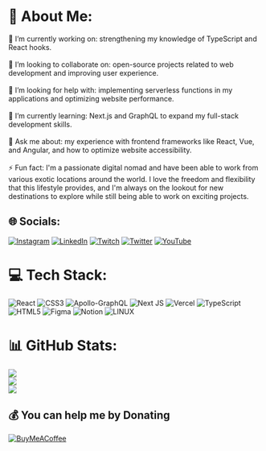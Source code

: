 # 💫 About Me:
🔭 I’m currently working on: strengthening my knowledge of TypeScript and React hooks.<br><br>👯 I’m looking to collaborate on: open-source projects related to web development and improving user experience.<br><br>🤝 I’m looking for help with: implementing serverless functions in my applications and optimizing website performance.<br><br>🌱 I’m currently learning: Next.js and GraphQL to expand my full-stack development skills.<br><br>💬 Ask me about: my experience with frontend frameworks like React, Vue, and Angular, and how to optimize website accessibility.<br><br>⚡ Fun fact: I'm a passionate digital nomad and have been able to work from various exotic locations around the world. I love the freedom and flexibility that this lifestyle provides, and I'm always on the lookout for new destinations to explore while still being able to work on exciting projects.


## 🌐 Socials:
[![Instagram](https://img.shields.io/badge/Instagram-%23E4405F.svg?logo=Instagram&logoColor=white)](https://instagram.com/rulocode) [![LinkedIn](https://img.shields.io/badge/LinkedIn-%230077B5.svg?logo=linkedin&logoColor=white)](https://linkedin.com/in/rulocode) [![Twitch](https://img.shields.io/badge/Twitch-%239146FF.svg?logo=Twitch&logoColor=white)](https://twitch.tv/rulocode) [![Twitter](https://img.shields.io/badge/Twitter-%231DA1F2.svg?logo=Twitter&logoColor=white)](https://twitter.com/https://twitter.com/rulo_code) [![YouTube](https://img.shields.io/badge/YouTube-%23FF0000.svg?logo=YouTube&logoColor=white)](https://youtube.com/@rulocode3229) 

# 💻 Tech Stack:
![React](https://img.shields.io/badge/react-%2320232a.svg?style=plastic&logo=react&logoColor=%2361DAFB) ![CSS3](https://img.shields.io/badge/css3-%231572B6.svg?style=plastic&logo=css3&logoColor=white) ![Apollo-GraphQL](https://img.shields.io/badge/-ApolloGraphQL-311C87?style=plastic&logo=apollo-graphql) ![Next JS](https://img.shields.io/badge/Next-black?style=plastic&logo=next.js&logoColor=white) ![Vercel](https://img.shields.io/badge/vercel-%23000000.svg?style=plastic&logo=vercel&logoColor=white) ![TypeScript](https://img.shields.io/badge/typescript-%23007ACC.svg?style=plastic&logo=typescript&logoColor=white) ![HTML5](https://img.shields.io/badge/html5-%23E34F26.svg?style=plastic&logo=html5&logoColor=white) 	![Figma](https://img.shields.io/badge/figma-%23F24E1E.svg?style=plastic&logo=figma&logoColor=white) ![Notion](https://img.shields.io/badge/Notion-%23000000.svg?style=plastic&logo=notion&logoColor=white) ![LINUX](https://img.shields.io/badge/Linux-FCC624?style=plastic&logo=linux&logoColor=black)
# 📊 GitHub Stats:
![](https://github-readme-stats.vercel.app/api?username=rulocode&theme=dark&hide_border=true&include_all_commits=true&count_private=true)<br/>
![](https://github-readme-streak-stats.herokuapp.com/?user=rulocode&theme=dark&hide_border=true)<br/>
![](https://github-readme-stats.vercel.app/api/top-langs/?username=rulocode&theme=dark&hide_border=true&include_all_commits=true&count_private=true&layout=compact)

  ## 💰 You can help me by Donating
  [![BuyMeACoffee](https://img.shields.io/badge/Buy%20Me%20a%20Coffee-ffdd00?style=for-the-badge&logo=buy-me-a-coffee&logoColor=black)](https://buymeacoffee.com/https://www.buymeacoffee.com/rulocode) 

  
<!-- Proudly created with GPRM ( https://gprm.itsvg.in ) -->

